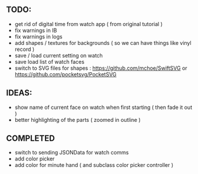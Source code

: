 
## TODO:
- get rid of digital time from watch app ( from original tutorial )
- fix warnings in IB 
- fix warnings in logs
- add shapes / textures for backgrounds ( so we can have things like vinyl record )
- save / load current setting on watch
- save load list of watch faces
- switch to SVG files for shapes : https://github.com/mchoe/SwiftSVG or https://github.com/pocketsvg/PocketSVG

## IDEAS:
- show name of current face on watch when first starting ( then fade it out )
- better highlighting of the parts ( zoomed in outline )

## COMPLETED
- switch to sending JSONData for watch comms
- add color picker
- add color for minute hand ( and subclass color picker controller )

